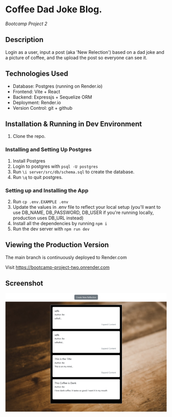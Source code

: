 # Coffee Dad Joke Blog.
*Bootcamp Project 2* 

## Description

Login as a user, input a post (aka 'New Relection') based on a dad joke and a picture of coffee, and the upload the post so everyone can see it.

## Technologies Used

 - Database: Postgres (running on Render.io)
 - Frontend: Vite + React
 - Backend: Expressjs + Sequelize ORM
 - Deployment: Render.io
 - Version Control: git + github

## Installation & Running in Dev Environment

1. Clone the repo.

### Installing and Setting Up Postgres

1. Install Postgres
2. Login to postgres with `psql -U postgres`
3. Run `\i server/src/db/schema.sql` to create the database.
4. Run `\q` to quit postgres.

### Setting up and Installing the App

2. Run `cp .env.EXAMPLE .env`
3. Update the values in .env file to reflect your local setup (you'll want to use DB_NAME, DB_PASSWORD, DB_USER if you're running locally, production uses DB_URL instead)
4. Install all the dependencies by running `npm i`
5. Run the dev server with `npm run dev`

## Viewing the Production Version

The main branch is continuously deployed to Render.com

Visit https://bootcamp-project-two.onrender.com

## Screenshot

![screen shot of app](capture.png)


